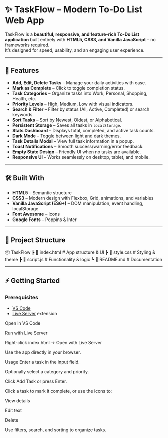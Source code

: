 # ✨ TaskFlow – Modern To‑Do List Web App

TaskFlow is a **beautiful, responsive, and feature-rich To‑Do List application** built entirely with **HTML5, CSS3, and Vanilla JavaScript** – no frameworks required.  
It’s designed for speed, usability, and an engaging user experience.

---

## 🚀 Features

- **Add, Edit, Delete Tasks** – Manage your daily activities with ease.
- **Mark as Complete** – Click to toggle completion status.
- **Task Categories** – Organize tasks into Work, Personal, Shopping, Health, etc.
- **Priority Levels** – High, Medium, Low with visual indicators.
- **Search & Filter** – Filter by status (All, Active, Completed) or search keywords.
- **Sort Tasks** – Sort by Newest, Oldest, or Alphabetical.
- **Persistent Storage** – Saves all tasks in `localStorage`.
- **Stats Dashboard** – Displays total, completed, and active task counts.
- **Dark Mode** – Toggle between light and dark themes.
- **Task Details Modal** – View full task information in a popup.
- **Toast Notifications** – Smooth success/warning/error feedback.
- **Empty State Design** – Friendly UI when no tasks are available.
- **Responsive UI** – Works seamlessly on desktop, tablet, and mobile.

---

## 🛠️ Built With

- **HTML5** – Semantic structure
- **CSS3** – Modern design with Flexbox, Grid, animations, and variables
- **Vanilla JavaScript (ES6+)** – DOM manipulation, event handling, localStorage
- **Font Awesome** – Icons
- **Google Fonts** – Poppins & Inter

---

## 📂 Project Structure
📦 TaskFlow
┣ 📄 index.html # App structure & UI
┣ 📄 style.css # Styling & theme
┣ 📄 script.js # Functionality & logic
┗ 📄 README.md # Documentation

---

## ⚡ Getting Started

### Prerequisites
- [VS Code](https://code.visualstudio.com/)
- [Live Server](https://marketplace.visualstudio.com/items?itemName=ritwickdey.LiveServer) extension

Open in VS Code

Run with Live Server

Right-click index.html → Open with Live Server

Use the app directly in your browser.

Usage
Enter a task in the input field.

Optionally select a category and priority.

Click Add Task or press Enter.

Click a task to mark it complete, or use the icons to:

View details

Edit text

Delete

Use filters, search, and sorting to organize tasks.
